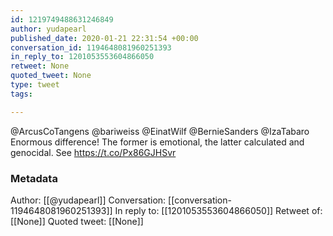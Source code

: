 ```yaml
---
id: 1219749488631246849
author: yudapearl
published_date: 2020-01-21 22:31:54 +00:00
conversation_id: 1194648081960251393
in_reply_to: 1201053553604866050
retweet: None
quoted_tweet: None
type: tweet
tags:

---
```


@ArcusCoTangens @bariweiss @EinatWilf @BernieSanders @IzaTabaro Enormous difference! The former is emotional, the latter calculated and genocidal. See https://t.co/Px86GJHSvr

### Metadata

Author: [[@yudapearl]]
Conversation: [[conversation-1194648081960251393]]
In reply to: [[1201053553604866050]]
Retweet of: [[None]]
Quoted tweet: [[None]]
